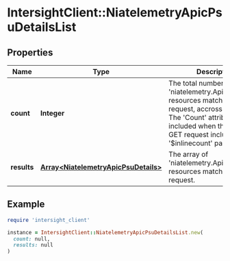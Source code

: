 # IntersightClient::NiatelemetryApicPsuDetailsList

## Properties

| Name | Type | Description | Notes |
| ---- | ---- | ----------- | ----- |
| **count** | **Integer** | The total number of &#39;niatelemetry.ApicPsuDetails&#39; resources matching the request, accross all pages. The &#39;Count&#39; attribute is included when the HTTP GET request includes the &#39;$inlinecount&#39; parameter. | [optional] |
| **results** | [**Array&lt;NiatelemetryApicPsuDetails&gt;**](NiatelemetryApicPsuDetails.md) | The array of &#39;niatelemetry.ApicPsuDetails&#39; resources matching the request. | [optional] |

## Example

```ruby
require 'intersight_client'

instance = IntersightClient::NiatelemetryApicPsuDetailsList.new(
  count: null,
  results: null
)
```

